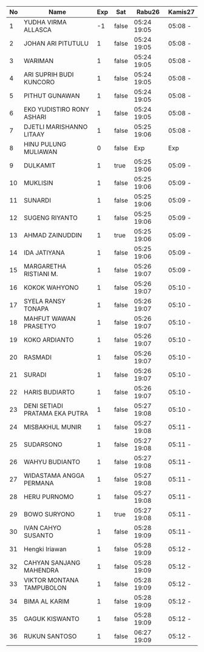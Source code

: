| No | Name | Exp | Sat | Rabu26 | Kamis27 |
|-----|-----|-----|-----|-----|-----|
| 1 | YUDHA VIRMA ALLASCA | -1 | false | 05:24 19:05 | 05:08 - |
| 2 | JOHAN ARI PITUTULU | 1 | false | 05:24 19:05 | 05:08 - |
| 3 | WARIMAN | 1 | false | 05:24 19:05 | 05:08 - |
| 4 | ARI SUPRIH BUDI KUNCORO | 1 | false | 05:24 19:05 | 05:08 - |
| 5 | PITHUT GUNAWAN | 1 | false | 05:24 19:05 | 05:08 - |
| 6 | EKO YUDISTIRO RONY ASHARI | 1 | false | 05:24 19:05 | 05:08 - |
| 7 | DJETLI MARISHANNO LITAAY | 1 | false | 05:25 19:06 | 05:08 - |
| 8 | HINU PULUNG MULIAWAN | 0 | false | Exp | Exp |
| 9 | DULKAMIT | 1 | true | 05:25 19:06 | 05:09 - |
| 10 | MUKLISIN | 1 | false | 05:25 19:06 | 05:09 - |
| 11 | SUNARDI | 1 | false | 05:25 19:06 | 05:09 - |
| 12 | SUGENG RIYANTO | 1 | false | 05:25 19:06 | 05:09 - |
| 13 | AHMAD ZAINUDDIN | 1 | true | 05:25 19:06 | 05:09 - |
| 14 | IDA JATIYANA | 1 | false | 05:25 19:06 | 05:09 - |
| 15 | MARGARETHA RISTIANI M. | 1 | false | 05:26 19:07 | 05:09 - |
| 16 | KOKOK WAHYONO | 1 | false | 05:26 19:07 | 05:10 - |
| 17 | SYELA RANSY TONAPA | 1 | false | 05:26 19:07 | 05:10 - |
| 18 | MAHFUT WAWAN PRASETYO | 1 | false | 05:26 19:07 | 05:10 - |
| 19 | KOKO ARDIANTO | 1 | false | 05:26 19:07 | 05:10 - |
| 20 | RASMADI | 1 | false | 05:26 19:07 | 05:10 - |
| 21 | SURADI | 1 | false | 05:26 19:07 | 05:10 - |
| 22 | HARIS BUDIARTO | 1 | false | 05:26 19:07 | 05:10 - |
| 23 | DENI SETIADI PRATAMA EKA PUTRA | 1 | false | 05:27 19:08 | 05:10 - |
| 24 | MISBAKHUL MUNIR | 1 | false | 05:27 19:08 | 05:11 - |
| 25 | SUDARSONO | 1 | false | 05:27 19:08 | 05:11 - |
| 26 | WAHYU BUDIANTO | 1 | false | 05:27 19:08 | 05:11 - |
| 27 | WIDASTAMA ANGGA PERMANA | 1 | false | 05:27 19:08 | 05:11 - |
| 28 | HERU PURNOMO | 1 | false | 05:27 19:08 | 05:11 - |
| 29 | BOWO SURYONO | 1 | true | 05:27 19:08 | 05:11 - |
| 30 | IVAN CAHYO SUSANTO | 1 | false | 05:28 19:09 | 05:11 - |
| 31 | Hengki Iriawan | 1 | false | 05:28 19:09 | 05:12 - |
| 32 | CAHYAN SANJANG MAHENDRA | 1 | false | 05:28 19:09 | 05:12 - |
| 33 | VIKTOR MONTANA TAMPUBOLON | 1 | false | 05:28 19:09 | 05:12 - |
| 34 | BIMA AL KARIM | 1 | false | 05:28 19:09 | 05:12 - |
| 35 | GAGUK KISWANTO | 1 | false | 05:28 19:09 | 05:12 - |
| 36 | RUKUN SANTOSO | 1 | false | 06:27 19:09 | 05:12 - |
